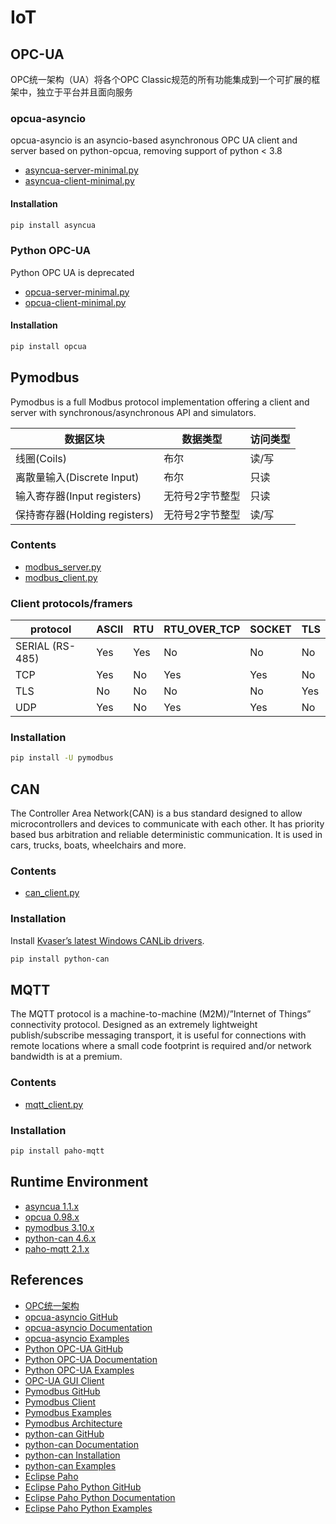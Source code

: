 # IoT

## OPC-UA
OPC统一架构（UA）将各个OPC Classic规范的所有功能集成到一个可扩展的框架中，独立于平台并且面向服务

### opcua-asyncio
opcua-asyncio is an asyncio-based asynchronous OPC UA client and server based on python-opcua, removing support of python < 3.8
- [asyncua-server-minimal.py](asyncua-server-minimal.py)
- [asyncua-client-minimal.py](asyncua-client-minimal.py)

#### Installation
```sh
pip install asyncua
```

### Python OPC-UA
Python OPC UA is deprecated
- [opcua-server-minimal.py](opcua-server-minimal.py)
- [opcua-client-minimal.py](opcua-client-minimal.py)

#### Installation
```sh
pip install opcua
```

## Pymodbus
Pymodbus is a full Modbus protocol implementation offering a client and server with synchronous/asynchronous API and simulators.

| 数据区块           | 数据类型         | 访问类型 |
|--------------------|------------------|----------|
| 线圈(Coils)        | 布尔             | 读/写    |
| 离散量输入(Discrete Input) | 布尔       | 只读     |
| 输入寄存器(Input registers) | 无符号2字节整型 | 只读     |
| 保持寄存器(Holding registers) | 无符号2字节整型 | 读/写    |

### Contents
- [modbus_server.py](modbus_server.py)
- [modbus_client.py](modbus_client.py)

### Client protocols/framers
| protocol       | ASCII | RTU  | RTU_OVER_TCP | SOCKET | TLS  |
|----------------|-------|------|--------------|--------|------|
| SERIAL (RS-485) | Yes   | Yes  | No           | No     | No   |
| TCP            | Yes   | No   | Yes          | Yes    | No   |
| TLS            | No    | No   | No           | No     | Yes  |
| UDP            | Yes   | No   | Yes          | Yes    | No   |

### Installation
```sh
pip install -U pymodbus
```

## CAN
The Controller Area Network(CAN) is a bus standard designed to allow microcontrollers and devices to communicate with each other. It has priority based bus arbitration and reliable deterministic communication. It is used in cars, trucks, boats, wheelchairs and more.

### Contents
- [can_client.py](can_client.py)

### Installation
Install [Kvaser’s latest Windows CANLib drivers](https://www.kvaser.com/download/).
```sh
pip install python-can
```

## MQTT
The MQTT protocol is a machine-to-machine (M2M)/”Internet of Things” connectivity protocol. Designed as an extremely lightweight publish/subscribe messaging transport, it is useful for connections with remote locations where a small code footprint is required and/or network bandwidth is at a premium.

### Contents
- [mqtt_client.py](mqtt_client.py)

### Installation
```sh
pip install paho-mqtt
```

## Runtime Environment
- [asyncua 1.1.x](https://pypi.org/project/asyncua/)
- [opcua 0.98.x](https://pypi.org/project/opcua/)
- [pymodbus 3.10.x](https://pypi.org/project/pymodbus/)
- [python-can 4.6.x](https://pypi.org/project/python-can/)
- [paho-mqtt 2.1.x](https://pypi.org/project/paho-mqtt/)

## References
- [OPC统一架构](https://www.opcfoundation.cn/about/opc-technologies/opc-ua)
- [opcua-asyncio GitHub](https://github.com/FreeOpcUa/opcua-asyncio)
- [opcua-asyncio Documentation](https://opcua-asyncio.readthedocs.io/en/latest/)
- [opcua-asyncio Examples](https://github.com/FreeOpcUa/opcua-asyncio/tree/master/examples)
- [Python OPC-UA GitHub](https://github.com/FreeOpcUa/python-opcua)
- [Python OPC-UA Documentation](https://python-opcua.readthedocs.io/en/latest/index.html)
- [Python OPC-UA Examples](https://github.com/FreeOpcUa/python-opcua/tree/master/examples)
- [OPC-UA GUI Client](https://github.com/FreeOpcUa/opcua-client-gui)
- [Pymodbus GitHub](https://github.com/pymodbus-dev/pymodbus)
- [Pymodbus Client](https://pymodbus.readthedocs.io/en/latest/source/client.html)
- [Pymodbus Examples](https://pymodbus.readthedocs.io/en/latest/source/examples.html)
- [Pymodbus Architecture](https://pymodbus.readthedocs.io/en/latest/source/library/architecture/architecture.html)
- [python-can GitHub](https://github.com/hardbyte/python-can)
- [python-can Documentation](https://python-can.readthedocs.io/)
- [python-can Installation](https://python-can.readthedocs.io/en/stable/installation.html)
- [python-can Examples](https://github.com/hardbyte/python-can/tree/main/examples)
- [Eclipse Paho](https://eclipse.dev/paho/)
- [Eclipse Paho Python GitHub](https://github.com/eclipse-paho/paho.mqtt.python)
- [Eclipse Paho Python Documentation](https://eclipse.dev/paho/files/paho.mqtt.python/html/index.html)
- [Eclipse Paho Python Examples](https://github.com/eclipse-paho/paho.mqtt.python/tree/master/examples)